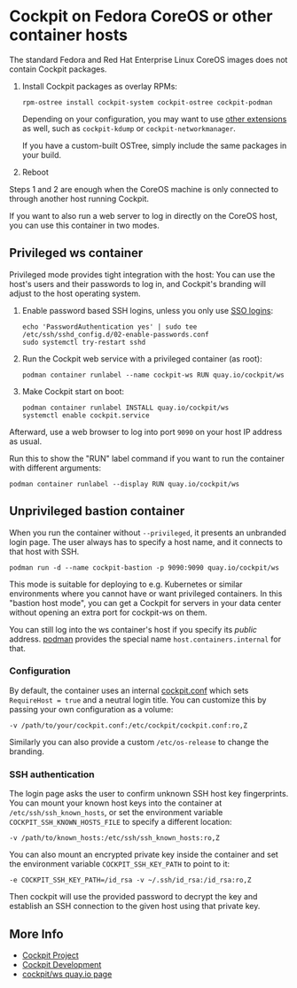 # Cockpit on Fedora CoreOS or other container hosts

The standard Fedora and Red Hat Enterprise Linux CoreOS images does not contain
Cockpit packages.

1. Install Cockpit packages as overlay RPMs:
   ```
   rpm-ostree install cockpit-system cockpit-ostree cockpit-podman
   ```

   Depending on your configuration, you may want to use
   [other extensions](https://apps.fedoraproject.org/packages/s/cockpit-) as
   well, such as `cockpit-kdump` or `cockpit-networkmanager`.

   If you have a custom-built OSTree, simply include the same packages in your build.

2. Reboot

Steps 1 and 2 are enough when the CoreOS machine is only connected to through another host running Cockpit.

If you want to also run a web server to log in directly on the CoreOS host, you
can use this container in two modes.

## Privileged ws container

Privileged mode provides tight integration with the host: You can use the
host's users and their passwords to log in, and Cockpit's branding will adjust
to the host operating system.

1. Enable password based SSH logins, unless you only use [SSO logins](https://cockpit-project.org/guide/latest/sso.html):
   ```
   echo 'PasswordAuthentication yes' | sudo tee /etc/ssh/sshd_config.d/02-enable-passwords.conf
   sudo systemctl try-restart sshd
   ```

2. Run the Cockpit web service with a privileged container (as root):
   ```
   podman container runlabel --name cockpit-ws RUN quay.io/cockpit/ws
   ```

3. Make Cockpit start on boot:
   ```
   podman container runlabel INSTALL quay.io/cockpit/ws
   systemctl enable cockpit.service
   ```

Afterward, use a web browser to log into port `9090` on your host IP address as usual.

Run this to show the "RUN" label command if you want to run the container with different arguments:
```
podman container runlabel --display RUN quay.io/cockpit/ws
```

## Unprivileged bastion container

When you run the container without `--privileged`, it presents an unbranded
login page. The user always has to specify a host name, and it connects to that
host with SSH.

```
podman run -d --name cockpit-bastion -p 9090:9090 quay.io/cockpit/ws
```

This mode is suitable for deploying to e.g. Kubernetes or similar environments
where you cannot have or want privileged containers. In this "bastion host
mode", you can get a Cockpit for servers in your data center without opening an
extra port for cockpit-ws on them.

You can still log into the ws container's host if you specify its *public*
address. [podman](https://podman.io/) provides the special name
`host.containers.internal` for that.

### Configuration

By default, the container uses an internal
[cockpit.conf](https://cockpit-project.org/guide/latest/cockpit.conf.5.html)
which sets `RequireHost = true` and a neutral login title. You can customize
this by passing your own configuration as a volume:

    -v /path/to/your/cockpit.conf:/etc/cockpit/cockpit.conf:ro,Z

Similarly you can also provide a custom `/etc/os-release` to change the
branding.

### SSH authentication

The login page asks the user to confirm unknown SSH host key fingerprints.  You
can mount your known host keys into the container at
`/etc/ssh/ssh_known_hosts`, or set the environment variable
`COCKPIT_SSH_KNOWN_HOSTS_FILE` to specify a different location:

    -v /path/to/known_hosts:/etc/ssh/ssh_known_hosts:ro,Z

You can also mount an encrypted private key inside the container and set the environment variable `COCKPIT_SSH_KEY_PATH` to point to it:

    -e COCKPIT_SSH_KEY_PATH=/id_rsa -v ~/.ssh/id_rsa:/id_rsa:ro,Z

Then cockpit will use the provided password to decrypt the key and establish an SSH connection to the given host using that private key.

## More Info

 * [Cockpit Project](https://cockpit-project.org)
 * [Cockpit Development](https://github.com/cockpit-project/cockpit)
 * [cockpit/ws quay.io page](https://quay.io/repository/cockpit/ws)
